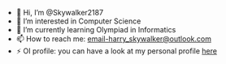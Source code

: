 - 👋 Hi, I’m @Skywalker2187
- 👀 I’m interested in Computer Science
- 🌱 I’m currently learning Olympiad in Informatics
- 📫 How to reach me: email-harry_skywalker@outlook.com
- ⚡ OI profile: you can have a look at my personal profile [here](https://www.luogu.com.cn/user/906525/)

<!---
Skywalker2187/Skywalker2187 is a ✨ special ✨ repository because its `README.md` (this file) appears on your GitHub profile.
You can click the Preview link to take a look at your changes.
--->
